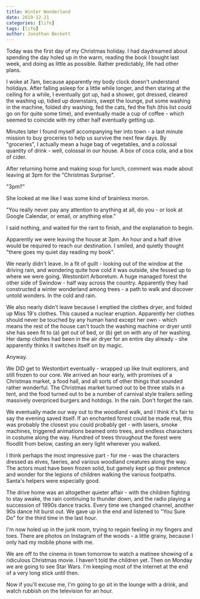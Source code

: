 ```yaml
---
title: Winter Wonderland
date: 2019-12-21
categories: [life]
tags: [life]
author: Jonathan Beckett
---
```


Today was the first day of my Christmas holiday. I had daydreamed about spending the day holed up in the warm, reading the book I bought last week, and doing as little as possible. Rather predictably, life had other plans.

I woke at 7am, because apparently my body clock doesn't understand holidays. After falling asleep for a little while longer, and then staring at the ceiling for a while, I eventually got up, had a shower, got dressed, cleared the washing up, tidied up downstairs, swept the lounge, put some washing in the machine, folded dry washing, fed the cats, fed the fish (this list could go on for quite some time), and eventually made a cup of coffee - which seemed to coincide with my other half eventually getting up.

Minutes later I found myself accompanying her into town - a last minute mission to buy groceries to help us survive the next few days. By "groceries", I actually mean a huge bag of vegetables, and a colossal quantity of drink - well, colossal in our house. A box of coca cola, and a box of cider.

After returning home and making soup for lunch, comment was made about leaving at 3pm for the "Christmas Surprise".

"3pm?"

She looked at me like I was some kind of brainless moron.

"You really never pay any attention to anything at all, do you - or look at Google Calendar, or email, or anything else."

I said nothing, and waited for the rant to finish, and the explanation to begin.

Apparently we were leaving the house at 3pm. An hour and a half drive would be required to reach our destination. I smiled, and quietly thought "there goes my quiet day reading my book".

We nearly didn't leave. In a fit of guilt - looking out of the window at the driving rain, and wondering quite how cold it was outside, she fessed up to where we were going. Westonbirt Arboretum. A huge managed forest the other side of Swindow - half way across the country. Apparently they had constructed a winter wonderland among trees - a path to walk and discover untold wonders. In the cold and rain.

We also nearly didn't leave because I emptied the clothes dryer, and folded up Miss 19's clothes. This caused a nuclear eruption. Apparently her clothes should never be touched by any human hand except her own - which means the rest of the house can't touch the washing machine or dryer until she has seen fit to (a) get out of bed, or (b) get on with any of her washing. Her damp clothes had been in the air dryer for an entire day already - she apparently thinks it switches itself on by magic.

Anyway.

We DID get to Westonbirt eventually - wrapped up like Inuit explorers, and still frozen to our core. We arrived an hour early, with promises of a Christmas market, a food hall, and all sorts of other things that sounded rather wonderful. The Christmas market turned out to be three stalls in a tent, and the food turned out to be a number of carnival style trailers selling massively overpriced burgers and hotdogs. In the rain. Don't forget the rain.

We eventually made our way out to the woodland walk, and I think it's fair to say the evening saved itself. If an enchanted forest could be made real, this was probably the closest you could probably get - with lasers, smoke machines, triggered animations beamed onto trees, and endless characters in costume along the way. Hundred of trees throughout the forest were floodlit from below, casting an eery light wherever you walked.

I think perhaps the most impressive part - for me - was the characters dressed as elves, faeries, and various woodland creatures along the way. The actors must have been frozen solid, but gamely kept up their pretence and wonder for the legions of children walking the various footpaths. Santa's helpers were especially good.

The drive home was an altogether quieter affair - with the children fighting to stay awake, the rain continuing to thunder down, and the radio playing a succession of 1990s dance tracks. Every time we changed channel, another 90s dance hit burst out. We gave up in the end and listened to "You Sure Do" for the third time in the last hour.

I'm now holed up in the junk room, trying to regain feeling in my fingers and toes. There are photos on Instagram of the woods - a little grainy, because I only had my mobile phone with me.

We are off to the cinema in town tomorrow to watch a matinee showing of a ridiculous Christmas movie. I haven't told the children yet. Then on Monday we are going to see Star Wars. I'm keeping most of the internet at the end of a very long stick until then.

Now if you'll excuse me, I'm going to go sit in the lounge with a drink, and watch rubbish on the television for an hour.